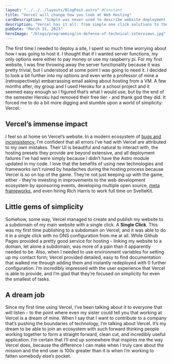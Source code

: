 ```yaml
---
layout: "../../../layouts/BlogPost.astro" #Constant
title: "Vercel will change how you look at Web Hosting"
cardDescription: "Simple was never used to describe website deployment until Vercel came along..."
description: "Vercel has it all: from simple one click solutions to the support, development, and investment for small frameworks, I could not be happier with my experience using the platform, or the goals that it strives to achieve"
pubDate: "March 31, 2023"
heroImage: "/blogs/programming/in-defense-of-technical-interviews.jpg"
---
```

The first time I needed to deploy a site, I spent so much time worrying about how I was going to host it. I thought that if I wanted server functions, my only options were either to pay money or use my raspberry pi. For my first website, I was fine throwing away the server functionality because it was pretty trivial, but I understood at some point I was going to need it. I decided to look a bit further into my options and even write a professor of mine a (retrospectively) embarrassing email asking about hosting from a VM. A few months after, my group and I used Heroku for a school project and it seemed easy enough so I figured that’s what I would use, but by the end of the semester Heroku had removed their free tier - and thank god they did. It forced me to do a bit more digging and stumble upon a world of simplicity: Vercel.

## Vercel’s immense impact

I feel so at home on Vercel’s website. In a modern ecosystem of [bugs and inconsistency,]([https://youtu.be/FeAMiBKi_EM?t=2](https://youtu.be/FeAMiBKi_EM?t=247)48) I’m confident that all errors I’ve had with Vercel are attributed to my own mistakes. Their UI is beautiful and natural to interact with, the hosting presets they provide are beyond extensive, and all deployment failures I’ve had were simply because I didn’t have the Astro module updated in my code. I love that the benefits of using new technologies and frameworks isn’t ruined by headaches during the hosting process because Vercel is so on top of the game. They’re not just keeping up with the game, either - they’re investing in improvements to the web development ecosystem by sponsoring events, developing multiple open source, [meta frameworks]([https://prismic.io/blog/javascript-meta-frameworks-ecosystem](https://prismic.io/blog/javascript-meta-frameworks-ecosystem)), and even hiring Rich Harris to work full time on SvelteKit.

## Little gems of simplicity

Somehow, some way, Vercel managed to create and publish my website to a subdomain of my main website with a single click. A **Single Click**. This was my first time publishing to a subdomain on Vercel, and it was able to do it in a single click with no DNS configuration from me at all. While Github Pages provided a pretty good service for hosting - linking my website to a domain, let alone a subdomain, was more of a pain than it apparently needed to be. Also, when I needed to use environment variables for setting up my contact form; Vercel provided detailed, easy to find documentation that walked me through adding them and instantly redeployed with 0 further configuration. I’m incredibly impressed with the user experience that Vercel is able to provide, and I’m glad that they’re focused on simplicity for even the smallest of tasks.

## A dream job

Since my first time using Vercel, I’ve been talking about it to everyone that will listen - to the point where even my sister could tell you that working at Vercel is a dream of mine. When I say that I want to contribute to a company that’s pushing the boundaries of technology, I’m talking about Vercel. It’s my dream to be able to join an ecosystem with such forward thinking people working together to form a straight forward, clean cut, and incredibly useful application. I’m certain that I’ll end up somewhere that inspires me the way Vercel does, because the difference I can make when I truly care about the mission and the end user is 100x greater than it is when I’m working to fatten somebody else’s pocket.